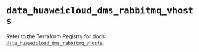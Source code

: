 # `data_huaweicloud_dms_rabbitmq_vhosts`

Refer to the Terraform Registry for docs: [`data_huaweicloud_dms_rabbitmq_vhosts`](https://registry.terraform.io/providers/huaweicloud/huaweicloud/1.71.1/docs/data-sources/dms_rabbitmq_vhosts).
